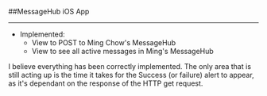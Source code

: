 ##MessageHub iOS App
********
* Implemented:
	* View to POST to Ming Chow's MessageHub
	* View to see all active messages in Ming's MessageHub

I believe everything has been correctly implemented. The only area that is still acting up is the time it takes for the Success (or failure) alert to appear, as it's dependant on the response of the HTTP get request. 
